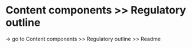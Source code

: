 # Content components >> Regulatory outline

-> go to Content components >> Regulatory outline >> Readme
